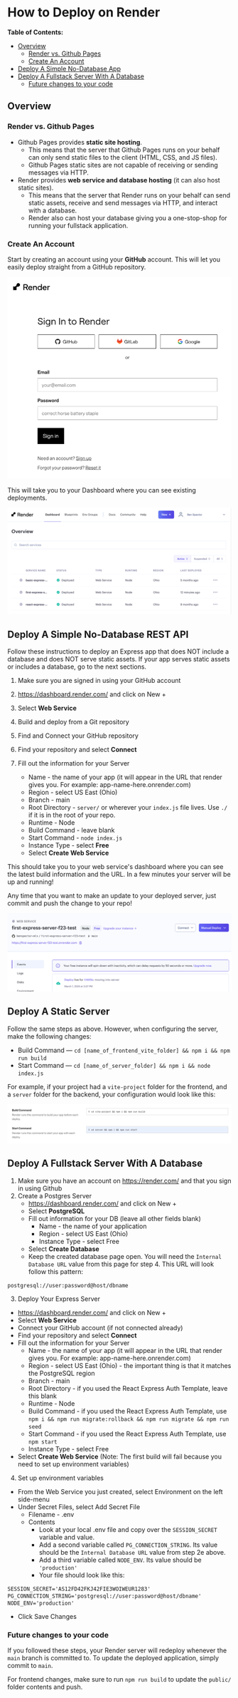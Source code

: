 # How to Deploy on Render

**Table of Contents:**

* [Overview](deploying-using-render.md#overview)
  * [Render vs. Github Pages](deploying-using-render.md#render-vs-github-pages)
  * [Create An Account](deploying-using-render.md#create-an-account)
* [Deploy A Simple No-Database App](deploying-using-render.md#deploy-a-simple-no-database-app)
* [Deploy A Fullstack Server With A Database](deploying-using-render.md#deploy-a-fullstack-server-with-a-database)
  * [Future changes to your code](deploying-using-render.md#future-changes-to-your-code)

## Overview

### Render vs. Github Pages

* Github Pages provides **static site hosting**.
  * This means that the server that Github Pages runs on your behalf can only send static files to the client (HTML, CSS, and JS files).
  * Github Pages static sites are not capable of receiving or sending messages via HTTP.
* Render provides **web service and database hosting** (it can also host static sites).
  * This means that the server that Render runs on your behalf can send static assets, receive and send messages via HTTP, and interact with a database.
  * Render also can host your database giving you a one-stop-shop for running your fullstack application.

### Create An Account

Start by creating an account using your **GitHub** account. This will let you easily deploy straight from a GitHub repository.

![create an account using GitHub](img/create-account.png)

This will take you to your Dashboard where you can see existing deployments.

![alt text](img/dashboard.png)

## Deploy A Simple No-Database REST API

Follow these instructions to deploy an Express app that does NOT include a database and does NOT serve static assets. If your app serves static assets or includes a database, go to the next sections.

1. Make sure you are signed in using your GitHub account
2. https://dashboard.render.com/ and click on New +
3. Select **Web Service**
4. Build and deploy from a Git repository
5. Find and Connect your GitHub repository
6. Find your repository and select **Connect**
7. Fill out the information for your Server

   * Name - the name of your app (it will appear in the URL that render gives you. For example: app-name-here.onrender.com)
   * Region - select US East (Ohio)
   * Branch - main
   * Root Directory - `server/` or wherever your `index.js` file lives. Use `./` if it is in the root of your repo.
   * Runtime - Node
   * Build Command - leave blank
   * Start Command - `node index.js`
   * Instance Type - select **Free**
   * Select **Create Web Service**

This should take you to your web service's dashboard where you can see the latest build information and the URL. In a few minutes your server will be up and running!

Any time that you want to make an update to your deployed server, just commit and push the change to your repo!

![alt text](img/web-service-dashboard.png)

## Deploy A Static Server

Follow the same steps as above. However, when configuring the server, make the following changes:

- Build Command — `cd [name_of_frontend_vite_folder] && npm i && npm run build`
- Start Command — `cd [name_of_server_folder] && npm i && node index.js`

For example, if your project had a `vite-project` folder for the frontend, and a `server` folder for the backend, your configuration would look like this:

![On render, the build and start commands are set](img/render-deploying-static-build-start.png)

## Deploy A Fullstack Server With A Database

1. Make sure you have an account on https://render.com/ and that you sign in using Github
2. Create a Postgres Server
   * https://dashboard.render.com/ and click on New +
   * Select **PostgreSQL**
   * Fill out information for your DB (leave all other fields blank)
     * Name - the name of your application
     * Region - select US East (Ohio)
     * Instance Type - select Free
   * Select **Create Database**
   * Keep the created database page open. You will need the `Internal Database URL` value from this page for step 4. This URL will look follow this pattern:

```
postgresql://user:password@host/dbname
```

3. Deploy Your Express Server

* https://dashboard.render.com/ and click on New +
* Select **Web Service**
* Connect your GitHub account (if not connected already)
* Find your repository and select **Connect**
* Fill out the information for your Server
  * Name - the name of your app (it will appear in the URL that render gives you. For example: app-name-here.onrender.com)
  * Region - select US East (Ohio) - the important thing is that it matches the PostgreSQL region
  * Branch - main
  * Root Directory - if you used the React Express Auth Template, leave this blank
  * Runtime - Node
  * Build Command - if you used the React Express Auth Template, use `npm i && npm run migrate:rollback && npm run migrate && npm run seed`
  * Start Command - if you used the React Express Auth Template, use `npm start`
  * Instance Type - select Free
* Select **Create Web Service** (Note: The first build will fail because you need to set up environment variables)

4. Set up environment variables

* From the Web Service you just created, select Environment on the left side-menu
* Under Secret Files, select Add Secret File
  * Filename - .env
  * Contents
    * Look at your local .env file and copy over the `SESSION_SECRET` variable and value.
    * Add a second variable called `PG_CONNECTION_STRING`. Its value should be the `Internal Database URL` value from step 2e above.
    * Add a third variable called `NODE_ENV`. Its value should be `'production'`
    * Your file should look like this:

```
SESSION_SECRET='AS12FD42FKJ42FIE3WOIWEUR1283'
PG_CONNECTION_STRING='postgresql://user:password@host/dbname'
NODE_ENV='production'
```

* Click Save Changes

### Future changes to your code

If you followed these steps, your Render server will redeploy whenever the `main` branch is committed to. To update the deployed application, simply commit to `main`.

For frontend changes, make sure to run `npm run build` to update the `public/` folder contents and push.
